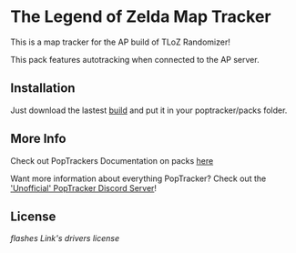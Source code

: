 # The Legend of Zelda Map Tracker 

This is a map tracker for the AP build of TLoZ Randomizer!

This pack features autotracking when connected to the AP server.

## Installation

Just download the lastest [build](https://github.com/Br00ty/tloz_brooty/releases/latest) and put it in your poptracker/packs folder.

## More Info

Check out PopTrackers Documentation on packs [here](https://github.com/black-sliver/PopTracker/blob/master/doc/PACKS.md)

Want more information about everything PopTracker? Check out the ['Unofficial' PopTracker Discord Server](https://discord.com/invite/gwThqMCPgK)!

## License

*flashes Link's drivers license*
